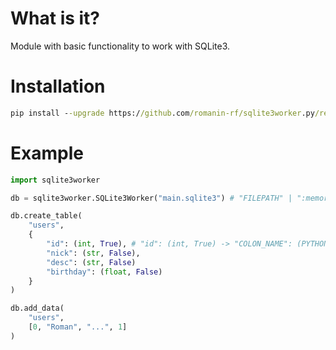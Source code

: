 # What is it?
Module with basic functionality to work with SQLite3.

# Installation
```cmd
pip install --upgrade https://github.com/romanin-rf/sqlite3worker.py/releases/download/v1.0.0.0-release/sqlite3worker-1.0.0.0_release-py3-none-any.whl
```

# Example
```python
import sqlite3worker

db = sqlite3worker.SQLite3Worker("main.sqlite3") # "FILEPATH" | ":memory:"

db.create_table(
    "users",
    {
        "id": (int, True), # "id": (int, True) -> "COLON_NAME": (PYTHON_TYPE, IS_PRIMARY_KEY)
        "nick": (str, False),
        "desc": (str, False)
        "birthday": (float, False)
    }
)

db.add_data(
    "users",
    [0, "Roman", "...", 1]
)
```
